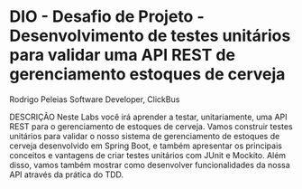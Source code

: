 ﻿# DIO - Desafio de Projeto - Desenvolvimento de testes unitários para validar uma API REST de gerenciamento estoques de cerveja

Rodrigo Peleias
Software Developer, ClickBus

DESCRIÇÃO
Neste Labs você irá aprender a testar, unitariamente, uma API REST para o gerenciamento de estoques de cerveja. Vamos construir testes unitários para validar o nosso sistema de gerenciamento de estoques de cerveja desenvolvido em Spring Boot, e também apresentar os principais conceitos e vantagens de criar testes unitários com JUnit e Mockito. Além disso, vamos também mostrar como desenvolver funcionalidades da nossa API através da prática do TDD.
